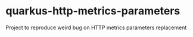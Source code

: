 # quarkus-http-metrics-parameters
Project to reproduce weird bug on HTTP metrics parameters replacement
